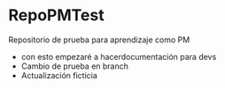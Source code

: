 # RepoPMTest
Repositorio de prueba para aprendizaje como PM
- con esto empezaré a hacerdocumentación para devs
- Cambio de prueba en branch
- Actualización ficticia
